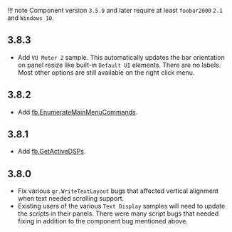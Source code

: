 !!! note
	Component version `3.5.0` and later require at least `foobar2000` `2.1` and `Windows 10`.

## 3.8.3
- Add `VU Meter 2` sample. This automatically updates the bar orientation on panel resize
like built-in `Default UI` elements. There are no labels. Most other options are still
available on the right click menu.

## 3.8.2
- Add [fb.EnumerateMainMenuCommands](../namespaces/fb.md#fbenumeratemainmenucommands).

## 3.8.1
- Add [fb.GetActiveDSPs](../namespaces/fb.md#fbgetactivedsps).

## 3.8.0
- Fix various `gr.WriteTextLayout` bugs that affected vertical alignment when text needed scrolling support.
- Existing users of the various `Text Display` samples will need to update the scripts in their
panels. There were many script bugs that needed fixing in addition to the component bug mentioned above.
